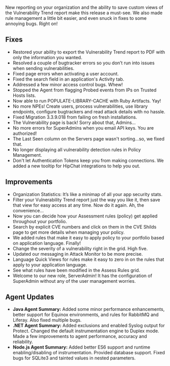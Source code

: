 <!--
title: "Contrast 3.3.9 - April 2017"
description: "Contrast 3.3.9 April 2017"
tags: "3.3.9 March Release Notes"
-->

New reporting on your organization and the ability to save custom views of the Vulnerability Trend report make this release a must-see. We also made rule management a little bit easier, and even snuck in fixes to some annoying bugs. Right on!

## Fixes
* Restored your ability to export the Vulnerability Trend report to PDF with only the information you wanted.
* Resolved a couple of bugtracker errors so you don’t run into issues when sending vulnerabilities.
* Fixed page errors when activating a user account. 
* Fixed the search field in an application's Activity tab.
* Addressed a few minor access control bugs. Whew!
* Stopped the Agent from flagging Probed events from IPs on Trusted Hosts lists.
* Now able to run POPULATE-LIBRARY-CACHE with Ruby Artifacts. Yay!
* No more NPEs! Create users, process vulnerabilities, use library endpoints, configure bugtrackers and read attack details with no hassle. 
* Fixed Migration 3.3.9.018 from failing on fresh installations. 
* The Vulnerability page is back! Sorry about that, Admins...
* No more errors for SuperAdmins when you email API keys. You are authorized!
* The Last Seen column on the Servers page wasn't sorting...so, we fixed that.
* No longer displaying all vulnerability detection rules in Policy Management.
* Don't let Authentication Tokens keep you from making connections. We added a new tooltip for HipChat integrations to help you out.

## Improvements 
* Organization Statistics: It’s like a minimap of all your app security stats.
* Filter your Vulnerability Trend report just the way you like it, then save that view for easy access at any time. Now do it again. Ah, the convenience...
* Now you can decide how your Assessment rules (policy) get applied throughout your portfolio.
* Search by explicit CVE numbers and click on them in the CVE Shilds page to get more details when managing your policy.
* We added rules that make it easy to apply policy to your portfolio based on application language. Finally! 
* Change the severity of a vulnerability right in the grid. High five.
* Updated our messaging in Attack Monitor to be more precise.
* Language Quick Views for rules make it easy to zero in on the rules that apply to your application language.
* See what rules have been modified in the Assess Rules grid. 
* Welcome to our new role, ServerAdmin! It has the configuration of SuperAdmin without any of the user management worries.

## Agent Updates
* **Java Agent Summary:** Added some minor performance enhancements, better support for Equinox environments, and rules for RabbitMQ and Liferay. Also fixed multiple bugs.
* **.NET Agent Summary:** Added exclusions and enabled Syslog output for Protect. Changed the default instrumentation engine to Duplex mode. Made a few improvements to agent performance, accuracy and reliability.
* **Node.js Agent Summary:** Added better ES6 support and runtime enabling/disabling of instrumentation. Provided database support. Fixed bugs for SQLite3 and tainted values in nested parameters.



